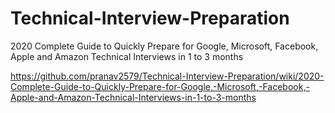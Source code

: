 # Technical-Interview-Preparation

2020 Complete Guide to Quickly Prepare for Google, Microsoft, Facebook, Apple and Amazon Technical Interviews in 1 to 3 months

https://github.com/pranav2579/Technical-Interview-Preparation/wiki/2020-Complete-Guide-to-Quickly-Prepare-for-Google,-Microsoft,-Facebook,-Apple-and-Amazon-Technical-Interviews-in-1-to-3-months

